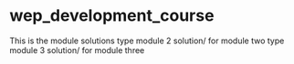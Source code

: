# wep_development_course
This is the module solutions
type module 2 solution/ for module two
type module 3 solution/ for module three
